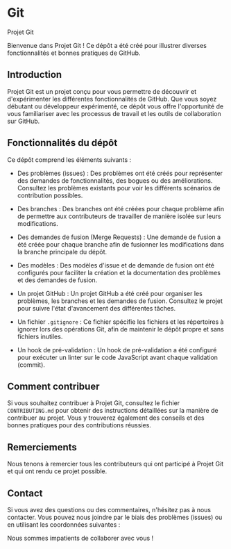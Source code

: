 # Git
Projet Git

Bienvenue dans Projet Git ! Ce dépôt a été créé pour illustrer diverses fonctionnalités et bonnes pratiques de GitHub.

## Introduction

Projet Git est un projet conçu pour vous permettre de découvrir et d'expérimenter les différentes fonctionnalités de GitHub. Que vous soyez débutant ou développeur expérimenté, ce dépôt vous offre l'opportunité de vous familiariser avec les processus de travail et les outils de collaboration sur GitHub.

## Fonctionnalités du dépôt

Ce dépôt comprend les éléments suivants :

- Des problèmes (issues) : Des problèmes ont été créés pour représenter des demandes de fonctionnalités, des bogues ou des améliorations. Consultez les problèmes existants pour voir les différents scénarios de contribution possibles.

- Des branches : Des branches ont été créées pour chaque problème afin de permettre aux contributeurs de travailler de manière isolée sur leurs modifications.

- Des demandes de fusion (Merge Requests) : Une demande de fusion a été créée pour chaque branche afin de fusionner les modifications dans la branche principale du dépôt.

- Des modèles : Des modèles d'issue et de demande de fusion ont été configurés pour faciliter la création et la documentation des problèmes et des demandes de fusion.

- Un projet GitHub : Un projet GitHub a été créé pour organiser les problèmes, les branches et les demandes de fusion. Consultez le projet pour suivre l'état d'avancement des différentes tâches.

- Un fichier `.gitignore` : Ce fichier spécifie les fichiers et les répertoires à ignorer lors des opérations Git, afin de maintenir le dépôt propre et sans fichiers inutiles.

- Un hook de pré-validation : Un hook de pré-validation a été configuré pour exécuter un linter sur le code JavaScript avant chaque validation (commit).

## Comment contribuer

Si vous souhaitez contribuer à Projet Git, consultez le fichier `CONTRIBUTING.md` pour obtenir des instructions détaillées sur la manière de contribuer au projet. Vous y trouverez également des conseils et des bonnes pratiques pour des contributions réussies.

## Remerciements

Nous tenons à remercier tous les contributeurs qui ont participé à Projet Git et qui ont rendu ce projet possible.

## Contact

Si vous avez des questions ou des commentaires, n'hésitez pas à nous contacter. Vous pouvez nous joindre par le biais des problèmes (issues) ou en utilisant les coordonnées suivantes :


Nous sommes impatients de collaborer avec vous !

